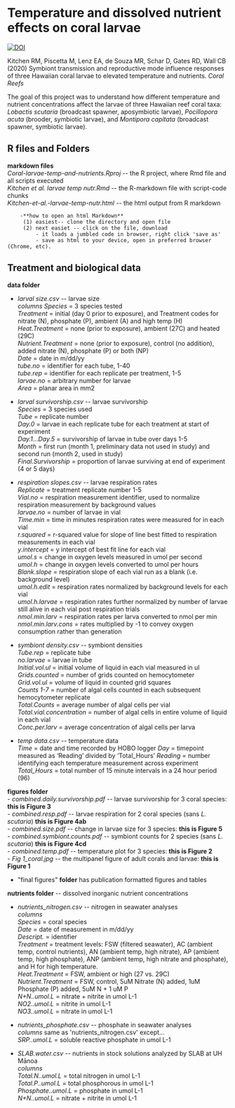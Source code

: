 # Temperature and dissolved nutrient effects on coral larvae  
[![DOI](https://zenodo.org/badge/DOI/10.5281/zenodo.3674230.svg)](https://doi.org/10.5281/zenodo.3674230)  

Kitchen RM, Piscetta M, Lenz EA, de Souza MR, Schar D, Gates RD, Wall CB (2020) Symbiont transmission and reproductive mode influence responses of three Hawaiian coral larvae to elevated temperature and nutrients. *Coral Reefs*  

The goal of this project was to understand how different temperature and nutrient concentrations affect the larvae of three Hawaiian reef coral taxa: *Lobactis scutaria* (broadcast spawner, aposymbiotic larvae), *Pocillopora acuta* (brooder, symbiotic larvae), and *Montipora capitata* (broadcast spawner, symbiotic larvae).  

## R files and Folders  
  **markdown files**  
    *Coral-larvae-temp-and-nutrients.Rproj* -- the R project, where Rmd file and all scripts executed  
    *Kitchen et al. larvae temp nutr.Rmd* -- the R-markdown file with script-code chunks  
    *Kitchen-et-al.-larvae-temp-nutr.html*  -- the html output from R markdown   
    
        -**how to open an html Markdown**  
         (1) easiest-- clone the directory and open file  
         (2) next easiet -- click on the file, download  
             - it loads a jumbled code in browser, right click 'save as'
             - save as html to your device, open in preferred browser (Chrome, etc).  

## Treatment and biological data  
 **data folder**  
  - *larval size.csv* -- larvae size  
       *columns*
       *Species* = 3 species tested  
       *Treatment* = initial (day 0 prior to exposure), and Treatment codes for nitrate (N), phosphate (P), ambient (A) and high temp (H)   
       *Heat.Treatment* = none (prior to exposure), ambient (27C) and heated (29C)   
       *Nutrient.Treatment* = none (prior to exposure), control (no addition), added nitrate (N), phosphate (P) or both (NP)  
       *Date* = date in m/dd/yy  
       *tube.no* = identifier for each tube, 1-40  
       *tube.rep* = identifier for each replicate per treatment, 1-5   
       *larvae.no* = arbitrary number for larvae  
       *Area* = planar area in mm2  
         
          
  - *larval survivorship.csv* -- larvae survivorship     
       *Species* = 3 species used  
       *Tube* = replicate number  
       *Day.0* = larvae in each replicate tube for each treatment at start of experiment  
       *Day.1*...*Day.5* = survivorship of larvae in tube over days 1-5  
       *Month* = first run (month 1, preliminary data not used in study) and second run (month 2, used in study)  
       *Final.Survivorship* = proportion of larvae surviving at end of experiment (4 or 5 days)  
         
           
  - *respiration slopes.csv* -- larvae respiration rates   
       *Replicate* =  treatment replicate number 1-5  
       *Vial.no* = respiration measurement identifier, used to normalize respiration measurement by background values  
       *larvae.no* = number of larvae in vial  
       *Time.min* = time in minutes respiration rates were measured for in each vial  
       *r.squared* = r-squared value for slope of line best fitted to respiration measurements in each vial  
       *y.intercept* = y intercept of best fit line for each vial  
       *umol.s* = change in oxygen levels measured in umol per second  
       *umol.h* = change in oxygen levels converted to umol per hours  
       *Blank.slope* = respiration slope of each vial run as a blank (i.e. background level)  
       *umol.h.edit* = respiration rates normalized by background levels for each vial  
       *umol.h.larvae* = respiration rates further normalized by number of larvae still alive in each vial post respiration trials  
       *nmol.min.larv* = respiration rates per larva converted to nmol per min  
       *nmol.min.larv.cons* = rates multiplied by -1 to convey oxygen consumption rather than generation  
         
         
   - *symbiont density.csv* -- symbiont densities  
       *Tube.rep* = replicate tube  
       *no.larvae* = larvae in tube  
       *Initial.vol.ul* = initial volume of liquid in each vial measured in ul  
       *Grids.counted* = number of grids counted on hemocytometer    
       *Grid.vol.ul* = volume of liquid in counted grid squares  
       *Counts 1-7* = number of algal cells counted in each subsequent hemocytometer replicate   
       *Total.Counts* = average number of algal cells per vial  
       *Total.vial.concentration* = number of algal cells in entire volume of liquid in each vial  
       *Conc.per.larv* = average concentration of algal cells per larva   
       
   - *temp data.csv* -- temperature data  
       *Time* = date and time recorded by HOBO logger
       *Day* = timepoint measured as ‘Reading’ divided by ‘Total_Hours’
       *Reading* = number identifying each temperature measurement across experiment  
       *Total_Hours* = total number of 15 minute intervals in a 24 hour period (96)
         
         
 **figures folder**   
    - *combined.daily.survivorship.pdf* -- larvae survivorship for 3 coral species:  **this is Figure 3**  
    - *combined.resp.pdf* -- larvae respiration for 2 coral species (sans *L. scutaria*)  **this is Figure 4ab**  
    - *combined.size.pdf* -- change in larvae size for 3 species:  **this is Figure 5**  
    - *combined.symbiont.counts.pdf* -- symbiont counts for 2 species (sans *L. scutaria*)  **this is Figure 4cd**  
    - *combined.temp.pdf* -- temperature plot for 3 species:  **this is Figure 2**  
    - *Fig 1_coral.jpg* -- the multipanel figure of adult corals and larvae: **this is Figure 1**  
  - "final figures" **folder** has publication formatted figures and tables  
  
  
**nutrients folder**  -- dissolved inorganic nutrient concentrations
   - *nutrients_nitrogen.csv* -- nitrogen in seawater analyses  
       *columns*  
       *Species* = coral species  
       *Date* = date of measurement in m/dd/yy  
       *Descript.* = identifier  
       *Treatment* = treatment levels: FSW (filtered seawater), AC (ambient temp, control nutrients), AN (ambient temp, high nitrate), AP (ambient temp, high phosphate), ANP (ambient temp, high nitrate and phosphate), and H for high temperature.  
       *Heat.Treatment* = FSW, ambient or high (27 vs. 29C)  
       *Nutrient.Treatment* = FSW, control, 5uM Nitrate (N) added, 1uM Phosphate (P) added, 5uM N + 1 uM P  
       *N+N..umol.L* = nitrate + nitrite in umol L-1  
       *NO2..umol.L* = nitrite in umol L-1  
       *NO3..umol.L* = nitrate in umol L-1  
       
  - *nutrients_phosphate.csv* -- phosphate in seawater analyses  
       *columns* same as 'nutrients_nitrogen.csv' except...  
       *SRP..umol.L* = soluble reactive phosphate in umol L-1  
       
  - *SLAB.water.csv* -- nutrients in stock solutions analyzed by SLAB at UH Mānoa  
       *columns*  
       *Total.N..umol.L* = total nitrogen in umol L-1  
       *Total.P..umol.L* = total phosphorous in umol L-1  
       *Phosphate..umol.L* = phosphate in umol L-1  
       *N+N..umol.L* = nitrate + nitrite in umol L-1  
      


